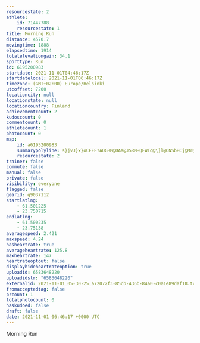 ```yaml
---
resourcestate: 2
athlete:
    id: 71447788
    resourcestate: 1
title: Morning Run
distance: 4570.7
movingtime: 1888
elapsedtime: 1914
totalelevationgain: 34.1
sporttype: Run
id: 6195200983
startdate: 2021-11-01T04:46:17Z
startdatelocal: 2021-11-01T06:46:17Z
timezone: (GMT+02:00) Europe/Helsinki
utcoffset: 7200
locationcity: null
locationstate: null
locationcountry: Finland
achievementcount: 2
kudoscount: 0
commentcount: 0
athletecount: 1
photocount: 0
map:
    id: a6195200983
    summarypolyline: s}jvJ}x}oCEEE?ADGBM@OAa@JSRMHQFWTq@\]l@ONSbBCj@Mr@ErAI\IPAh@CVSLI@Uj@q@~@MAIIo@sA_@eAYa@_@cAMk@Uk@W_ASYKSQc@Qu@a@cAKy@HeBiA_DKo@Oe@MqA]gCCi@Ic@C[UeAKiASy@a@wCOs@EKg@m@Yw@]aBMYUQK@GCKKGE[c@g@OIIKUGYS}ACMKMY}@Im@?{AKoA@q@Fa@@u@Fs@@_CCo@@k@AWTmCZsBFaBF[@c@CMQIaA}@[i@_@iBKu@Aa@Bm@JYbAuAXKFGJSBOAuAK_AIeB@kAAqAIwAC_BBuAAk@@_ABc@Jm@@a@ESA_@G_@I{@?i@D_@Cg@DoACi@@QIQE?KISSOa@Mi@QUMY^hAHLDDP?FDDAXHJDFL@`@DHF??gAH_B`@wF?sBCU[kA[o@[UCK@Cf@LPHTTRXr@`BLr@`@|@Jl@Vn@T~@Ph@JPb@d@^h@NLFBVCB@HVdA@NV@^IfAEfBBbAHb@p@vBD\Lf@^nAj@dCLZD`@Lh@F`@\x@fAhBFXFh@b@vAt@vAPTVfAZz@Hd@Xz@DRAHEFm@pBKn@Ep@Mn@Hn@AXEJy@dAOr@SRe@zBARQr@MzC@FA`@HRZd@LJHABBLVZ\^n@B`@Ex@BP@JVh@BPJxBAn@UnAKRY|@CVDHV\PJxAfCH@Tc@JGLBJAPHRKF?DBRAHIB@HAR@JPHHG?EFIp@F^R^?RLd@H~AF^AGCn@Bl@?jA@XJt@@b@Bh@P^TfAI`AELIdBBRLh@Bf@Ab@Jn@Dj@?f@I`@?p@BPDBL?FBLCRIl@c@R]FCDAPBv@c@POLL
    resourcestate: 2
trainer: false
commute: false
manual: false
private: false
visibility: everyone
flagged: false
gearid: g9037112
startlatlng:
    - 61.501225
    - 23.750715
endlatlng:
    - 61.500235
    - 23.75138
averagespeed: 2.421
maxspeed: 4.24
hasheartrate: true
averageheartrate: 125.8
maxheartrate: 147
heartrateoptout: false
displayhideheartrateoption: true
uploadid: 6583648220
uploadidstr: "6583648220"
externalid: 2021-11-01_05-30-25_a72072f3-85cb-436b-84a0-c0a1e89daf18.tcx
fromacceptedtag: false
prcount: 1
totalphotocount: 0
haskudoed: false
draft: false
date: 2021-11-01 06:46:17 +0000 UTC
---
```

Morning Run
